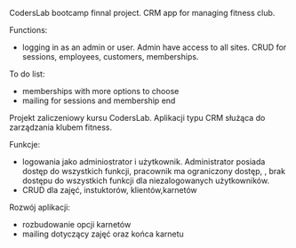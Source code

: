 
CodersLab bootcamp finnal project. CRM app for managing fitness club.

Functions:

- logging in as an admin or user. Admin have access to all sites.
CRUD for sessions, employees, customers, memberships.

To do list:

- memberships with more options to choose
- mailing for sessions and membership end




Projekt zaliczeniowy kursu CodersLab. Aplikacji typu CRM służąca do zarządzania klubem fitness.

Funkcje:

- logowania jako adminiostrator i użytkownik. Administrator posiada dostęp do wszystkich funkcji, pracownik ma ograniczony 
dostęp, , brak dostępu do wszystkich funkcji dla niezalogowanych użytkowników.
- CRUD dla zajęć, instuktorów, klientów,karnetów

Rozwój aplikacji:

- rozbudowanie opcji karnetów
- mailing dotyczący zajęć oraz końca karnetu





